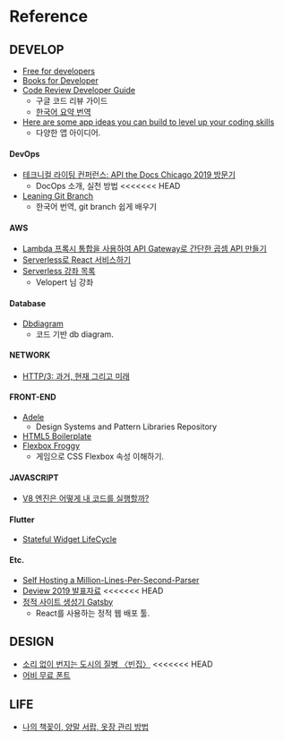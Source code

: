 # Reference


## DEVELOP

- [Free for developers](https://free-for.dev/#/)
- [Books for Developer](https://docs.google.com/spreadsheets/d/1sQQmSalRUcPXFz8uJodAcxrad_19oHAlvCSj35VVX3c/edit#gid=0)
- [Code Review Developer Guide](https://google.github.io/eng-practices/review/)
  - 구글 코드 리뷰 가이드
  - [한국어 요약 번역](https://soojin.ro/review/)
- [Here are some app ideas you can build to level up your coding skills](https://www.freecodecamp.org/news/here-are-some-app-ideas-you-can-build-to-level-up-your-coding-skills-39618291f672/)
  - 다양한 앱 아이디어.

#### DevOps

- [테크니컬 라이팅 컨퍼런스: API the Docs Chicago 2019 방문기](https://engineering.linecorp.com/ko/blog/api-the-docs-chicago-2019-recap/)
  - DocOps 소개, 실천 방법
<<<<<<< HEAD
- [Leaning Git Branch](https://learngitbranching.js.org/)
  - 한국어 번역, git branch 쉽게 배우기

#### AWS

- [Lambda 프록시 통합을 사용하여 API Gateway로 간단한 곱셈 API 만들기](https://yuda.dev/268)
- [Serverless로 React 서비스하기](https://lacti.github.io/2019/10/05/serverless-html-bundle/)
- [Serverless 강좌 목록](https://velopert.com/serverless-tutorial)
  - Velopert 님 강좌

#### Database

- [Dbdiagram](https://github.com/kimsia124/REF.git)
  - 코드 기반 db diagram. 

#### NETWORK

- [HTTP/3: 과거, 현재 그리고 미래](https://blog.cloudflare.com/ko/http3-the-past-present-and-future-ko/)

#### FRONT-END

- [Adele](https://adele.uxpin.com/)
  - Design Systems and Pattern Libraries Repository
- [HTML5 Boilerplate](https://html5boilerplate.com/)
- [Flexbox Froggy](http://flexboxfroggy.com/#ko)
  - 게임으로 CSS Flexbox 속성 이해하기.

#### JAVASCRIPT

- [V8 엔진은 어떻게 내 코드를 실행할까?](https://evan-moon.github.io/2019/06/28/v8-analysis/?fbclid=IwAR0IfQaqRtk940j4VYQQsxhaySYGiPpH2ZAoboFKfG9A_FyfMRCupVuTMlM)

#### Flutter

- [Stateful Widget LifeCycle](https://flutterbyexample.com/stateful-widget-lifecycle/)

#### Etc.

- [Self Hosting a Million-Lines-Per-Second-Parser](https://bjou-lang.org/blog/7-10-2019-self-hosting-a-million-lines-per-second-parser/7-10-2019-self-hosting-a-million-lines-per-second-parser.html)
- [Deview 2019 발표자료](https://deview.kr/2019/schedule/291)
<<<<<<< HEAD
- [정적 사이트 생성기 Gatsby](https://blog.outsider.ne.kr/1426)
  - React를 사용하는 정적 웹 배포 툴.

## DESIGN

- [소리 없이 번지는 도시의 질병 〈빈집〉](http://house.sisain.co.kr/)
<<<<<<< HEAD
- [어비 무료 폰트](http://uhbeefont.com/)

## LIFE

- [나의 책꽂이, 양말 서랍, 옷장 관리 방법](https://johngrib.github.io/wiki/my-bookshelf/)